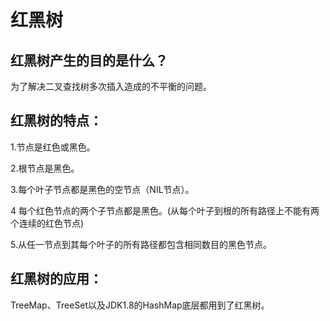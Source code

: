 # 红黑树

## 红黑树产生的目的是什么？

为了解决二叉查找树多次插入造成的不平衡的问题。

## 红黑树的特点：

1.节点是红色或黑色。

2.根节点是黑色。

3.每个叶子节点都是黑色的空节点（NIL节点）。

4 每个红色节点的两个子节点都是黑色。(从每个叶子到根的所有路径上不能有两个连续的红色节点)

5.从任一节点到其每个叶子的所有路径都包含相同数目的黑色节点。

## 红黑树的应用：

TreeMap、TreeSet以及JDK1.8的HashMap底层都用到了红黑树。